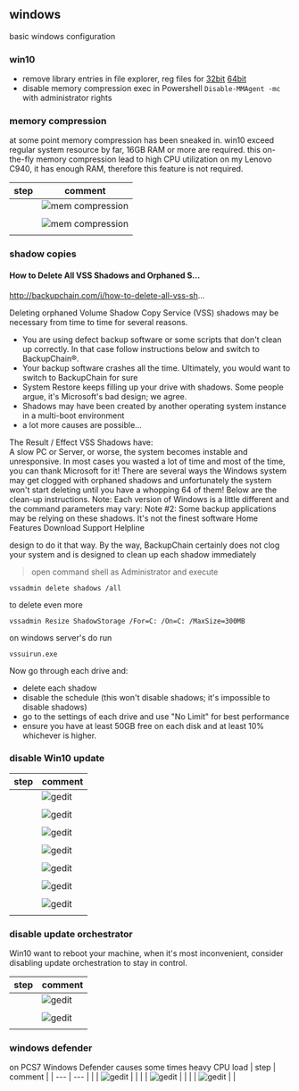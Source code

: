 ## windows

basic windows configuration

### win10

+ remove library entries in file explorer, reg files for 
    [32bit](./cfg/win10/32-bit_Remove_All_user_Folders_in_This_PC-RECOMMENDED.reg)
    [64bit](./cfg/win10/64-bit_Remove_All_user_Folders_in_This_PC-RECOMMENDED.reg)
+ disable memory compression exec in Powershell `Disable-MMAgent -mc`
  with administrator rights

### memory compression

at some point memory compression has been sneaked in.
win10 exceed regular system resource by far,
16GB RAM or more are required.
this on-the-fly memory compression lead to high CPU
utilization on my Lenovo C940, it has enough RAM, therefore
this feature is not required.

| step  | comment   |
| ---   | ---       |
|       | ![mem compression](./e_scr/win10cfg_20200316_074619.png)
|       |
|       | ![mem compression](./e_scr/win10cfg_20200317_071358.png)
|       |

### shadow copies

#### How to Delete All VSS Shadows and Orphaned S...

http://backupchain.com/i/how-to-delete-all-vss-sh...

Deleting orphaned Volume Shadow Copy Service (VSS) shadows may be necessary from time to time
for several reasons.

+ You are using defect backup software or some scripts that don't clean up correctly. In that case
follow instructions below and switch to BackupChain®.
+ Your backup software crashes all the time. Ultimately, you would want to switch to BackupChain
for sure
+ System Restore keeps filling up your drive with shadows. Some people argue, it's Microsoft's bad
design; we agree.
+ Shadows may have been created by another operating system instance in a multi-boot
environment
+ a lot more causes are possible…

 The Result / Effect VSS Shadows have:  
A slow PC or Server, or worse, the system becomes instable and unresponsive. In most cases you
wasted a lot of time and most of the time, you can thank Microsoft for it!
There are several ways the Windows system may get clogged with orphaned shadows and
unfortunately the system won't start deleting until you have a whopping 64 of them!
Below are the clean-up instructions.
Note: Each version of Windows is a little different and the command parameters may vary:
Note #2: Some backup applications may be relying on these shadows. It's not the finest software
Home Features Download Support Helpline

design to do it that way.
By the way, BackupChain certainly does not clog your system and is designed to clean up each
shadow immediately

> open command shell as Administrator and execute

```shell
vssadmin delete shadows /all
```

to delete even more

```shell
vssadmin Resize ShadowStorage /For=C: /On=C: /MaxSize=300MB
```

on windows server's do run

```shell
vssuirun.exe
```

Now go through each drive and:

+ delete each shadow
+ disable the schedule (this won't disable shadows; it's impossible to disable shadows)
+ go to the settings of each drive and use "No Limit" for best performance
+ ensure you have at least 50GB free on each disk and at least 10% whichever is higher.

### disable Win10 update

| step  | comment   |
| ---   | ---       |
|       | ![gedit](./e_scr/win10upd_01.png)
|       |
|       | ![gedit](./e_scr/win10upd_02.png)
|       |
|       | ![gedit](./e_scr/win10upd_03.png)
|       |
|       | ![gedit](./e_scr/win10upd_04.png)
|       |
|       | ![gedit](./e_scr/win10upd_05.png)
|       |
|       | ![gedit](./e_scr/win10upd_06.png)
|       |
|       | ![gedit](./e_scr/win10upd_07.png)
|       |

### disable update orchestrator

Win10 want to reboot your machine, when it's most inconvenient, consider
disabling update orchestration to stay in control.

| step  | comment   |
| ---   | ---       |
|       | ![gedit](./e_scr/win10updTask_00.png)
|       |
|       | ![gedit](./e_scr/win10updTask_01.png)
|       |

### windows defender

on PCS7 Windows Defender causes some times heavy CPU load 
| step  | comment   |
| ---   | ---       |
|       | ![gedit](./e_scr/WinDefender_00.png)
|       |
|       | ![gedit](./e_scr/WinDefender_01.png)
|       |
|       | ![gedit](./e_scr/WinDefender_02.png)
|       |
